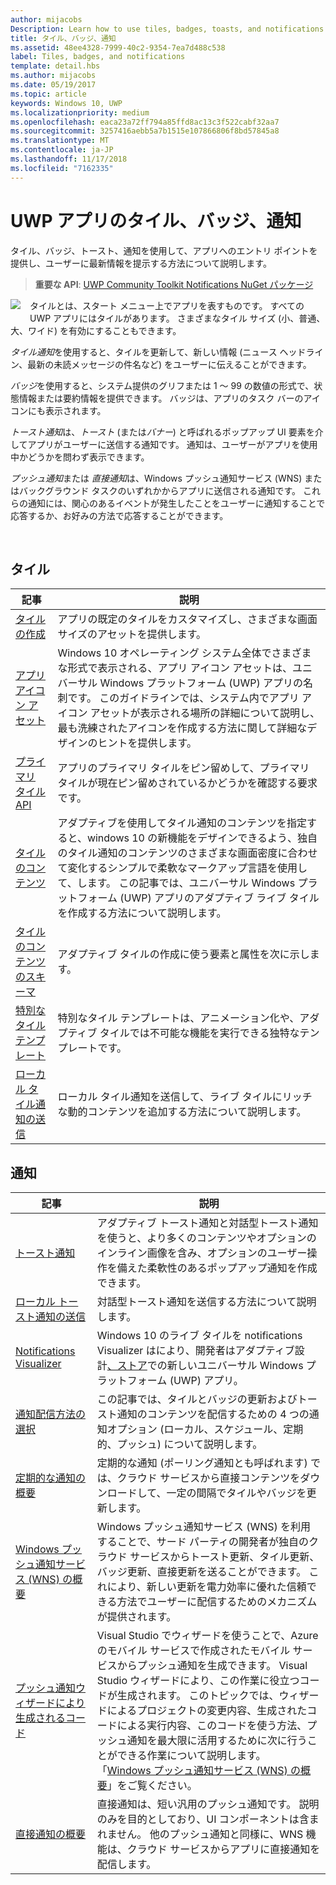 ```yaml
---
author: mijacobs
Description: Learn how to use tiles, badges, toasts, and notifications to provide entry points into your app and keep users up-to-date.
title: タイル、バッジ、通知
ms.assetid: 48ee4328-7999-40c2-9354-7ea7d488c538
label: Tiles, badges, and notifications
template: detail.hbs
ms.author: mijacobs
ms.date: 05/19/2017
ms.topic: article
keywords: Windows 10, UWP
ms.localizationpriority: medium
ms.openlocfilehash: eaca23a72ff794a85ffd8ac13c3f522cabf32aa7
ms.sourcegitcommit: 3257416aebb5a7b1515e107866806f8bd57845a8
ms.translationtype: MT
ms.contentlocale: ja-JP
ms.lasthandoff: 11/17/2018
ms.locfileid: "7162335"
---
```

# <a name="tiles-badges-and-notifications-for-uwp-apps"></a>UWP アプリのタイル、バッジ、通知
 

タイル、バッジ、トースト、通知を使用して、アプリへのエントリ ポイントを提供し、ユーザーに最新情報を提示する方法について説明します。

> **重要な API**: [UWP Community Toolkit Notifications NuGet パッケージ](https://www.nuget.org/packages/Microsoft.Toolkit.Uwp.Notifications/)

<p><img style="float: left; margin: 0px 15px 15px 0px;" src="images/tile-and-live-tile.png" />
タイルとは、スタート メニュー上でアプリを表すものです。 すべての UWP アプリにはタイルがあります。 さまざまなタイル サイズ (小、普通、大、ワイド) を有効にすることもできます。</p>

<p><em>タイル通知</em>を使用すると、タイルを更新して、新しい情報 (ニュース ヘッドライン、最新の未読メッセージの件名など) をユーザーに伝えることができます。</p>

<p><em>バッジ</em>を使用すると、システム提供のグリフまたは 1 ～ 99 の数値の形式で、状態情報または要約情報を提供できます。 バッジは、アプリのタスク バーのアイコンにも表示されます。 </p>

<p><em>トースト通知</em>は、<em>トースト</em> (または<em>バナー</em>) と呼ばれるポップアップ UI 要素を介してアプリがユーザーに送信する通知です。 通知は、ユーザーがアプリを使用中かどうかを問わず表示できます。</p>
<p><em>プッシュ通知</em>または <em>直接通知</em>は、Windows プッシュ通知サービス (WNS) またはバックグラウンド タスクのいずれかからアプリに送信される通知です。 これらの通知には、関心のあるイベントが発生したことをユーザーに通知することで応答するか、お好みの方法で応答することができます。</p>

 
## <a name="tiles"></a>タイル
| 記事 | 説明 |
| --- | --- |
| [タイルの作成](creating-tiles.md) | アプリの既定のタイルをカスタマイズし、さまざまな画面サイズのアセットを提供します。 |
| [アプリ アイコン アセット](app-assets.md) | Windows 10 オペレーティング システム全体でさまざまな形式で表示される、アプリ アイコン アセットは、ユニバーサル Windows プラットフォーム (UWP) アプリの名刺です。 このガイドラインでは、システム内でアプリ アイコン アセットが表示される場所の詳細について説明し、最も洗練されたアイコンを作成する方法に関して詳細なデザインのヒントを提供します。 |
| [プライマリ タイル API](primary-tile-apis.md) | アプリのプライマリ タイルをピン留めして、プライマリ タイルが現在ピン留めされているかどうかを確認する要求です。 |
| [タイルのコンテンツ](create-adaptive-tiles.md) | アダプティブを使用してタイル通知のコンテンツを指定すると、windows 10 の新機能をデザインできるよう、独自のタイル通知のコンテンツのさまざまな画面密度に合わせて変化するシンプルで柔軟なマークアップ言語を使用して、します。 この記事では、ユニバーサル Windows プラットフォーム (UWP) アプリのアダプティブ ライブ タイルを作成する方法について説明します。 |
| [タイルのコンテンツのスキーマ](../tiles-and-notifications/tile-schema.md) | アダプティブ タイルの作成に使う要素と属性を次に示します。 |
| [特別なタイル テンプレート](special-tile-templates-catalog.md) | 特別なタイル テンプレートは、アニメーション化や、アダプティブ タイルでは不可能な機能を実行できる独特なテンプレートです。 |
| [ローカル タイル通知の送信](sending-a-local-tile-notification.md) | ローカル タイル通知を送信して、ライブ タイルにリッチな動的コンテンツを追加する方法について説明します。 |


## <a name="notifications"></a>通知

| 記事 | 説明 |
| --- | --- |
| [トースト通知](adaptive-interactive-toasts.md) | アダプティブ トースト通知と対話型トースト通知を使うと、より多くのコンテンツやオプションのインライン画像を含み、オプションのユーザー操作を備えた柔軟性のあるポップアップ通知を作成できます。 |
| [ローカル トースト通知の送信](send-local-toast.md) | 対話型トースト通知を送信する方法について説明します。 |
| [Notifications Visualizer](notifications-visualizer.md) | Windows 10 のライブ タイルを notifications Visualizer はにより、開発者はアダプティブ設計[、ストア](https://www.microsoft.com/store/apps/notifications-visualizer/9nblggh5xsl1)での新しいユニバーサル Windows プラットフォーム (UWP) アプリ。 |
| [通知配信方法の選択](choosing-a-notification-delivery-method.md) | この記事では、タイルとバッジの更新およびトースト通知のコンテンツを配信するための 4 つの通知オプション (ローカル、スケジュール、定期的、プッシュ) について説明します。 |
| [定期的な通知の概要](periodic-notification-overview.md) | 定期的な通知 (ポーリング通知とも呼ばれます) では、クラウド サービスから直接コンテンツをダウンロードして、一定の間隔でタイルやバッジを更新します。 |
| [Windows プッシュ通知サービス (WNS) の概要](windows-push-notification-services--wns--overview.md) | Windows プッシュ通知サービス (WNS) を利用することで、サード パーティの開発者が独自のクラウド サービスからトースト更新、タイル更新、バッジ更新、直接更新を送ることができます。 これにより、新しい更新を電力効率に優れた信頼できる方法でユーザーに配信するためのメカニズムが提供されます。 |
| [プッシュ通知ウィザードにより生成されるコード](the-code-generated-by-the-push-notification-wizard.md) | Visual Studio でウィザードを使うことで、Azure のモバイル サービスで作成されたモバイル サービスからプッシュ通知を生成できます。 Visual Studio ウィザードにより、この作業に役立つコードが生成されます。 このトピックでは、ウィザードによるプロジェクトの変更内容、生成されたコードによる実行内容、このコードを使う方法、プッシュ通知を最大限に活用するために次に行うことができる作業について説明します。 「[Windows プッシュ通知サービス (WNS) の概要](windows-push-notification-services--wns--overview.md)」をご覧ください。 |
| [直接通知の概要](raw-notification-overview.md) | 直接通知は、短い汎用のプッシュ通知です。 説明のみを目的としており、UI コンポーネントは含まれません。 他のプッシュ通知と同様に、WNS 機能は、クラウド サービスからアプリに直接通知を配信します。 |
